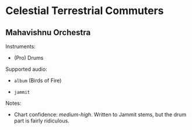 # Celestial Terrestrial Commuters

## Mahavishnu Orchestra

Instruments:

  * (Pro) Drums

Supported audio:

  * `album` (Birds of Fire)

  * `jammit`

Notes:

  * Chart confidence: *medium-high*. Written to Jammit stems, but the drum part is fairly ridiculous.

